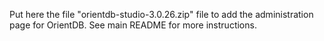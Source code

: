 Put here the file "orientdb-studio-3.0.26.zip" file to add the administration page for OrientDB. See main README for more instructions.
